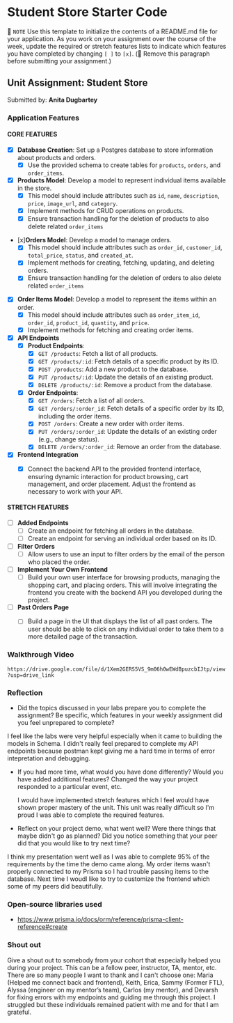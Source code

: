 # Student Store Starter Code
📝 `NOTE` Use this template to initialize the contents of a README.md file for your application. As you work on your assignment over the course of the week, update the required or stretch features lists to indicate which features you have completed by changing `[ ]` to `[x]`. (🚫 Remove this paragraph before submitting your assignment.)

## Unit Assignment: Student Store

Submitted by: **Anita Dugbartey**


### Application Features

#### CORE FEATURES


- [x] **Database Creation**: Set up a Postgres database to store information about products and orders.
  - [x] Use the provided schema to create tables for `products`, `orders`, and `order_items`.
- [x] **Products Model**: Develop a model to represent individual items available in the store. 
  - [x] This model should include attributes such as `id`, `name`, `description`, `price`, `image_url`, and `category`.
  - [x] Implement methods for CRUD operations on products.
  - [x] Ensure transaction handling for the deletion of products to also delete related `order_items`
- [x]**Orders Model**: Develop a model to manage orders. 
  - [x] This model should include attributes such as `order_id`, `customer_id`, `total_price`, `status`, and `created_at`.
  - [x] Implement methods for creating, fetching, updating, and deleting orders.
  - [x] Ensure transaction handling for the deletion of orders to also delete related `order_items`
- [x] **Order Items Model**: Develop a model to represent the items within an order. 
  - [x] This model should include attributes such as `order_item_id`, `order_id`, `product_id`, `quantity`, and `price`.
  - [x] Implement methods for fetching and creating order items.
- [x] **API Endpoints**
  - [x] **Product Endpoints**:
    - [x] `GET /products`: Fetch a list of all products.
    - [x] `GET /products/:id`: Fetch details of a specific product by its ID.
    - [x] `POST /products`: Add a new product to the database.
    - [x] `PUT /products/:id`: Update the details of an existing product.
    - [x] `DELETE /products/:id`: Remove a product from the database.
  - [x] **Order Endpoints**:
    - [x] `GET /orders`: Fetch a list of all orders.
    - [x] `GET /orders/:order_id`: Fetch details of a specific order by its ID, including the order items.
    - [x] `POST /orders`: Create a new order with order items.
    - [x] `PUT /orders/:order_id`: Update the details of an existing order (e.g., change status).
    - [x] `DELETE /orders/:order_id`: Remove an order from the database.
- [x] **Frontend Integration**
  - [x] Connect the backend API to the provided frontend interface, ensuring dynamic interaction for product browsing, cart management, and order placement. Adjust the frontend as necessary to work with your API.


#### STRETCH FEATURES

- [ ] **Added Endpoints**
  - [ ] Create an endpoint for fetching all orders in the database.
  - [ ] Create an endpoint for serving an individual order based on its ID.
- [ ] **Filter Orders**
  - [ ] Allow users to use an input to filter orders by the email of the person who placed the order.
- [ ] **Implement Your Own Frontend**
  - [ ] Build your own user interface for browsing products, managing the shopping cart, and placing orders. This will involve integrating the frontend you create with the backend API you developed during the project.
- [ ] **Past Orders Page**
  - [ ] Build a page in the UI that displays the list of all past orders. The user should be able to click on any individual order to take them to a more detailed page of the transaction.


### Walkthrough Video

`https://drive.google.com/file/d/1Xem2GERS5VS_9m06h0wEWdBpuzcbIJtp/view?usp=drive_link`

### Reflection

* Did the topics discussed in your labs prepare you to complete the assignment? Be specific, which features in your weekly assignment did you feel unprepared to complete?

I feel like the labs were very helpful especially when it came to building the models in Schema. I didn't really feel prepared to complete my API endpoints because postman kept giving me a hard time in terms of error intepretation and debugging.

* If you had more time, what would you have done differently? Would you have added additional features? Changed the way your project responded to a particular event, etc.

  I would have implemented stretch features which I feel would have shown proper mastery of the unit. This unit was really difficult so I'm proud I was able to complete the required features.

* Reflect on your project demo, what went well? Were there things that maybe didn't go as planned? Did you notice something that your peer did that you would like to try next time?

I think my presentation went well as I was able to complete 95% of the requirements by the time the demo came along. My order items wasn't properly connected to my Prisma so I had trouble passing items to the database. Next time I woudl like to try to customize the frontend which some of my peers did beautifully.

### Open-source libraries used

- https://www.prisma.io/docs/orm/reference/prisma-client-reference#create

### Shout out

Give a shout out to somebody from your cohort that especially helped you during your project. This can be a fellow peer, instructor, TA, mentor, etc.
There are so many people I want to thank and I can't choose one: Maria (Helped me connect back and frontend),
Keith, Erica, Sammy (Former FTL), Alyssa (engineer on my mentor’s team), Carlos (my mentor), and Devarsh for fixing errors with my endpoints and guiding me through this project. I struggled but these individuals remained patient with me and for that I am grateful.




